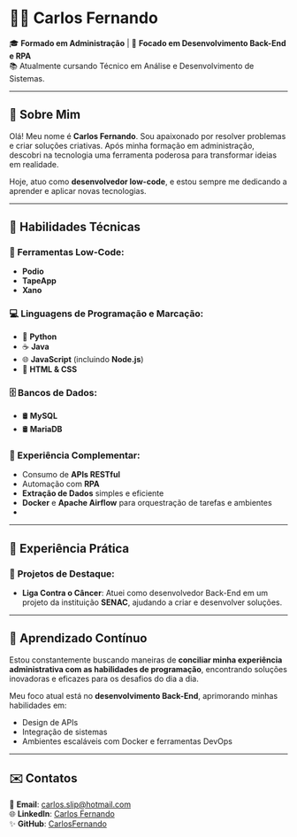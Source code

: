 # 👨‍💻 Carlos Fernando

🎓 **Formado em Administração** | 🌟 **Focado em Desenvolvimento Back-End e RPA**  
📚 Atualmente cursando Técnico em Análise e Desenvolvimento de Sistemas.  

---

## 🚀 Sobre Mim

Olá! Meu nome é **Carlos Fernando**. Sou apaixonado por resolver problemas e criar soluções criativas. Após minha formação em administração, descobri na tecnologia uma ferramenta poderosa para transformar ideias em realidade.

Hoje, atuo como **desenvolvedor low-code**, e estou sempre me dedicando a aprender e aplicar novas tecnologias. 

---

## 🔧 Habilidades Técnicas

### 🔗 Ferramentas Low-Code:
- **Podio**  
- **TapeApp**  
- **Xano**  

### 💻 Linguagens de Programação e Marcação:
- 🐍 **Python**  
- ☕ **Java**  
- 🌐 **JavaScript** (incluindo **Node.js**)  
- 🎨 **HTML & CSS**
  
### 🗄️ Bancos de Dados:
- 🛢️ **MySQL**  
- 🛢️ **MariaDB**  


### 🌟 Experiência Complementar:
- Consumo de **APIs RESTful**  
- Automação com **RPA**  
- **Extração de Dados** simples e eficiente  
- **Docker** e **Apache Airflow** para orquestração de tarefas e ambientes
- 

---

## 💼 Experiência Prática

### 🎯 **Projetos de Destaque**:
- **Liga Contra o Câncer**: Atuei como desenvolvedor Back-End em um projeto da instituição **SENAC**, ajudando a criar  e desenvolver soluções.  

---

## 🌱 Aprendizado Contínuo

Estou constantemente buscando maneiras de **conciliar minha experiência administrativa com as habilidades de programação**, encontrando soluções inovadoras e eficazes para os desafios do dia a dia.

Meu foco atual está no **desenvolvimento Back-End**, aprimorando minhas habilidades em:  
- Design de APIs  
- Integração de sistemas  
- Ambientes escaláveis com Docker e ferramentas DevOps  

---

## ✉️ Contatos 

📧 **Email**: carlos.slip@hotmail.com  
🌐 **LinkedIn**: [Carlos Fernando](www.linkedin.com/in/carlos-fernando-2251a298)  
✨ **GitHub**: [CarlosFernando](https://github.com/carlosfernandomatias)

